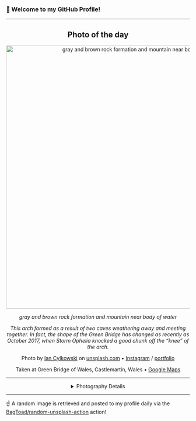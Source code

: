 ### 👋 Welcome to my GitHub Profile!

----
<div align="center">

## Photo of the day
  
  <a href="https://unsplash.com/photos/gray-and-brown-rock-formation-and-mountain-near-body-of-water-zfLVcDeDKes"><img width="720" src="https://images.unsplash.com/photo-1544738502-849ab3c63e50?crop=entropy&cs=tinysrgb&fit=max&fm=jpg&ixid=M3w1OTQ0OTd8MHwxfHJhbmRvbXx8fHx8fHx8fDE3NDA3MjI5NjR8&ixlib=rb-4.0.3&q=80&w=1080" alt="gray and brown rock formation and mountain near body of water"></a>
  
  <em>gray and brown rock formation and mountain near body of water</em>
  
  <em>This arch formed as a result of two caves weathering away and meeting together. In fact, the shape of the Green Bridge has changed as recently as October 2017, when Storm Ophelia knocked a good chunk off the “knee” of the arch.</em>

  Photo by [Ian Cylkowski](https://www.iancylkowski.com) on [unsplash.com](https://unsplash.com/) • [Instagram](https://instagram.com/iancylkowskiphotography) / [portfolio](https://www.iancylkowski.com)
  
  Taken at Green Bridge of Wales, Castlemartin, Wales • [Google Maps](https://www.google.com/maps/search/?api=1&query=51.610488,-4.999835)
  
  ---
  
<details>
<summary>Photography Details</summary>
  
| Parameter     | Value |
| ------------- | ----- |
| Camera Model  | dp0 Quattro |
| Exposure Time | null |
| Aperture      | 11 |
| Focal Length  | 14 |
| ISO           | 100 |
| Location      | Green Bridge of Wales, Castlemartin, Wales (Wales) |
| Coordinates   | Latitude 51.610488, Longitude -4.999835 |

</details>

</div>

----

☝️ A random image is retrieved and posted to my profile daily via the [BagToad/random-unsplash-action](https://github.com/BagToad/random-unsplash-action) action!
